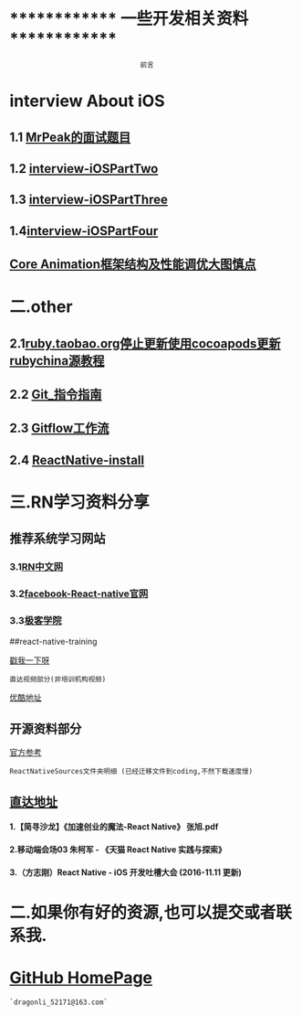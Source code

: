 
# ************  一些开发相关资料 ************
									前言
# interview About iOS
## 1.1 [MrPeak的面试题目](./interview-Set(iOS)/interview-iOSPartOne.md)
## 1.2 [interview-iOSPartTwo](./interview-Set(iOS)/interview-iOSPartTwo.md)
## 1.3 [interview-iOSPartThree](./interview-Set(iOS)/interview-iOSPartThree.md)
## 1.4[interview-iOSPartFour](./interview-Set(iOS)/interview-iOSPartFour.md)


## [Core Animation框架结构及性能调优大图慎点](./Core-Animation框架结构及性能调优/readme.md)					
					
									
# 二.other 

## 2.1[ruby.taobao.org停止更新使用cocoapods更新rubychina源教程](./cocoapodsrubychinaRepo.md)
## 2.2 [Git_指令指南](./Git_user.md)
## 2.3 [Gitflow工作流](./gitflow.md) 
## 2.4 [ReactNative-install](./ReactNative-install.md) 
						

# 三.RN学习资料分享
## 推荐系统学习网站
### 3.1[RN中文网](http://reactnative.cn)
### 3.2[facebook-React-native官网](https://facebook.github.io/react-native/)
### 3.3[极客学院](http://wiki.jikexueyuan.com/project/react-native/)

##react-native-training 

[戳我一下呀](https://www.gitbook.com/book/unbug/react-native-training/details)

	直达视频部分(非培训机构视频)
[优酷地址](http://list.youku.com/albumlist/show?id=27615900&ascending=1&page=1)


## 开源资料部分
[官方参考](https://github.com/facebook/react-native/tree/master/Examples)


`ReactNativeSources文件夹明细 (已经迁移文件到coding,不然下载速度慢)`

## [直达地址](https://coding.net/u/LFL/p/GitHubRepo/git)
#### 1.【简寻沙龙】《加速创业的魔法-React Native》 张旭.pdf
#### 2.移动端会场03 朱柯军 - 《天猫 React Native 实践与探索》
#### 3.（方志刚）React Native - iOS 开发吐槽大会  (2016-11.11 更新)

# 二.如果你有好的资源,也可以提交或者联系我. 
# [GitHub HomePage](https://github.com/DevDragonLi)
	`dragonli_52171@163.com`
